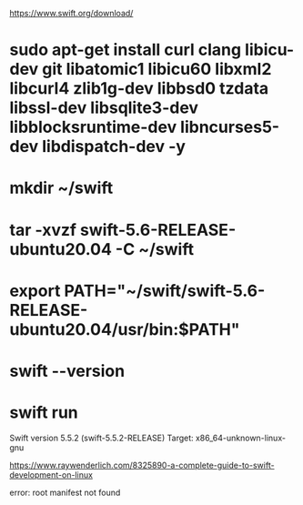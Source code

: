https://www.swift.org/download/

# sudo apt-get install curl clang libicu-dev git libatomic1 libicu60 libxml2 libcurl4 zlib1g-dev libbsd0 tzdata libssl-dev libsqlite3-dev libblocksruntime-dev libncurses5-dev libdispatch-dev -y
# mkdir ~/swift
# tar -xvzf swift-5.6-RELEASE-ubuntu20.04 -C ~/swift

# export PATH="~/swift/swift-5.6-RELEASE-ubuntu20.04/usr/bin:$PATH"

# swift --version


# swift run

Swift version 5.5.2 (swift-5.5.2-RELEASE)
Target: x86_64-unknown-linux-gnu


https://www.raywenderlich.com/8325890-a-complete-guide-to-swift-development-on-linux

error: root manifest not found
